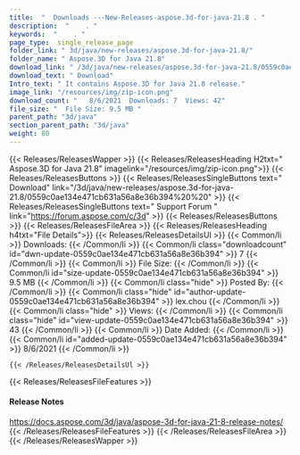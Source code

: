 ```yaml
---
title:  "  Downloads ---New-Releases-aspose.3d-for-java-21.8 . " 
description:  "    . " 
keywords:  "    . " 
page_type:  single_release_page
folder_link: " 3d/java/new-releases/aspose.3d-for-java-21.8/"
folder_name: " Aspose.3D for Java 21.8"
download_link: " /3d/java/new-releases/aspose.3d-for-java-21.8/0559c0ae134e471cb631a56a8e36b394"
download_text: " Download"
Intro_text: " It contains Aspose.3D for Java 21.8 release."
image_link: "/resources/img/zip-icon.png"
download_count: "   8/6/2021  Downloads: 7  Views: 42"
file_size: "  File Size: 9.5 MB "
parent_path: "3d/java"
section_parent_path: "3d/java"
weight: 80
---
```


{{< Releases/ReleasesWapper >}}
  {{< Releases/ReleasesHeading H2txt=" Aspose.3D for Java 21.8" imagelink="/resources/img/zip-icon.png">}}
  {{< Releases/ReleasesButtons >}}
    {{< Releases/ReleasesSingleButtons text=" Download" link="/3d/java/new-releases/aspose.3d-for-java-21.8/0559c0ae134e471cb631a56a8e36b394%20%20" >}}
    {{< Releases/ReleasesSingleButtons text=" Support Forum " link="https://forum.aspose.com/c/3d" >}}
  {{< Releases/ReleasesButtons >}}
  {{< Releases/ReleasesFileArea >}}
    {{< Releases/ReleasesHeading h4txt="File Details">}}
    {{< Releases/ReleasesDetailsUl >}}
            {{< Common/li  >}} Downloads: {{< /Common/li >}} 
      {{< Common/li class="downloadcount" id="dwn-update-0559c0ae134e471cb631a56a8e36b394" >}} 7 {{< /Common/li >}} 
      {{< Common/li  >}} File Size: {{< /Common/li >}} 
      {{< Common/li id="size-update-0559c0ae134e471cb631a56a8e36b394" >}} 9.5 MB {{< /Common/li >}} 
      {{< Common/li  class="hide" >}} Posted By: {{< /Common/li >}} 
      {{< Common/li class="hide" id="author-update-0559c0ae134e471cb631a56a8e36b394" >}} lex.chou {{< /Common/li >}} 
      {{< Common/li class="hide"  >}} Views: {{< /Common/li >}} 
      {{< Common/li class="hide" id="view-update-0559c0ae134e471cb631a56a8e36b394" >}} 43 {{< /Common/li >}} 
      {{< Common/li  >}} Date Added: {{< /Common/li >}} 
      {{< Common/li id="added-update-0559c0ae134e471cb631a56a8e36b394" >}} 8/6/2021 {{< /Common/li >}} 

    {{< /Releases/ReleasesDetailsUl >}}

  {{< Releases/ReleasesFileFeatures >}}
      <h4>Release Notes</h4><div><a href="https://docs.aspose.com/3d/java/aspose-3d-for-java-21-8-release-notes/">https://docs.aspose.com/3d/java/aspose-3d-for-java-21-8-release-notes/</a></div>
  {{< /Releases/ReleasesFileFeatures >}}
 {{< /Releases/ReleasesFileArea >}}
{{< /Releases/ReleasesWapper >}}


